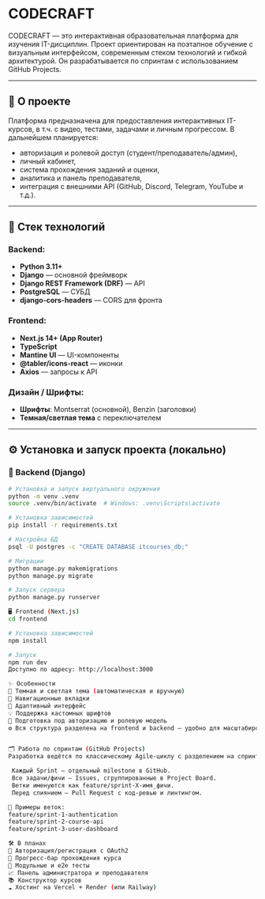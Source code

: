 # CODECRAFT

CODECRAFT — это интерактивная образовательная платформа для изучения IT-дисциплин. Проект ориентирован на поэтапное обучение с визуальным интерфейсом, современным стеком технологий и гибкой архитектурой. Он разрабатывается по спринтам с использованием GitHub Projects.

---

## 📌 О проекте

Платформа предназначена для предоставления интерактивных IT-курсов, в т.ч. с видео, тестами, задачами и личным прогрессом. В дальнейшем планируется:
- авторизация и ролевой доступ (студент/преподаватель/админ),
- личный кабинет,
- система прохождения заданий и оценки,
- аналитика и панель преподавателя,
- интеграция с внешними API (GitHub, Discord, Telegram, YouTube и т.д.).

---

## 🚀 Стек технологий

### Backend:
- **Python 3.11+**
- **Django** — основной фреймворк
- **Django REST Framework (DRF)** — API
- **PostgreSQL** — СУБД
- **django-cors-headers** — CORS для фронта

### Frontend:
- **Next.js 14+ (App Router)**
- **TypeScript**
- **Mantine UI** — UI-компоненты
- **@tabler/icons-react** — иконки
- **Axios** — запросы к API

### Дизайн / Шрифты:
- **Шрифты**: Montserrat (основной), Benzin (заголовки)
- **Темная/светлая тема** с переключателем

---

## ⚙️ Установка и запуск проекта (локально)

### 🔧 Backend (Django)

```bash
# Установка и запуск виртуального окружения
python -m venv .venv
source .venv/bin/activate  # Windows: .venv\Scripts\activate

# Установка зависимостей
pip install -r requirements.txt

# Настройка БД
psql -U postgres -c "CREATE DATABASE itcourses_db;"

# Миграции
python manage.py makemigrations
python manage.py migrate

# Запуск сервера
python manage.py runserver

🖥 Frontend (Next.js)
cd frontend

# Установка зависимостей
npm install

# Запуск
npm run dev
Доступно по адресу: http://localhost:3000

✨ Особенности
🔄 Темная и светлая тема (автоматическая и вручную)
🧭 Навигационные вкладки
🎨 Адаптивный интерфейс
💡 Поддержка кастомных шрифтов
🔐 Подготовка под авторизацию и ролевую модель
⚙️ Вся структура разделена на frontend и backend — удобно для масштабирования


🗂 Работа по спринтам (GitHub Projects)
Разработка ведётся по классическому Agile-циклу с разделением на спринты:

 Каждый Sprint — отдельный milestone в GitHub.
 Все задачи/фичи — Issues, сгруппированные в Project Board.
 Ветки именуются как feature/sprint-X-имя_фичи.
 Перед слиянием — Pull Request с код-ревью и линтингом.

📌 Примеры веток:
feature/sprint-1-authentication
feature/sprint-2-course-api
feature/sprint-3-user-dashboard

🛠 В планах
🔐 Авторизация/регистрация с OAuth2
🧾 Прогресс-бар прохождения курса
🧪 Модульные и e2e тесты
📈 Панель администратора и преподавателя
📚 Конструктор курсов
☁️ Хостинг на Vercel + Render (или Railway)

